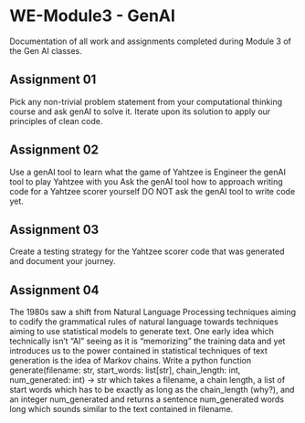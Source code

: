 # WE-Module3 - GenAI
Documentation of all work and assignments completed during Module 3 of the Gen AI classes.
## Assignment 01
Pick any non-trivial problem statement from your computational thinking course and ask genAI to solve it. Iterate upon its solution to apply our principles of clean code.

## Assignment 02
Use a genAI tool to learn what the game of Yahtzee is
Engineer the genAI tool to play Yahtzee with you
Ask the genAI tool how to approach writing code for a Yahtzee scorer yourself
DO NOT ask the genAI tool to write code yet.

## Assignment 03
Create a testing strategy for the Yahtzee scorer code that was generated and document your journey.

## Assignment 04
The 1980s saw a shift from Natural Language Processing techniques aiming to codify the grammatical rules of natural language towards techniques aiming to use statistical models to generate text. One early idea which technically isn’t “AI” seeing as it is “memorizing” the training data and yet introduces us to the power contained in statistical techniques of text generation is the idea of Markov chains. Write a python function generate(filename: str, start_words: list[str], chain_length: int, num_generated: int) -> str which takes a filename, a chain length, a list of start words which has to be exactly as long as the chain_length (why?), and an integer num_generated and returns a sentence num_generated words long which sounds similar to the text contained in filename.

